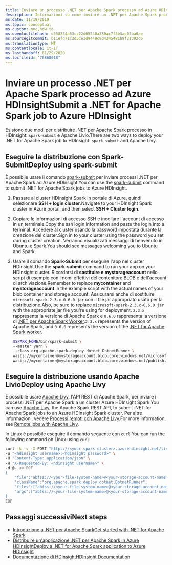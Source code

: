 ```yaml
---
title: Inviare un processo .NET per Apache Spark processo ad Azure HDInsight
description: Informazioni su come inviare un .NET per Apache Spark processo ad Azure HDInsight usando Spark-Submit e Apache Livio.
ms.date: 11/19/2019
ms.topic: conceptual
ms.custom: mvc,how-to
ms.openlocfilehash: d558234a53cc22d65540a380ac7f5b3ac03ba0ae
ms.sourcegitcommit: b11efd71c3d5ce3d9449c8d4345481b9f21392c6
ms.translationtype: MT
ms.contentlocale: it-IT
ms.lasthandoff: 01/29/2020
ms.locfileid: "76868018"
---
```

# <a name="submit-a-net-for-apache-spark-job-to-azure-hdinsight"></a><span data-ttu-id="e7854-103">Inviare un processo .NET per Apache Spark processo ad Azure HDInsight</span><span class="sxs-lookup"><span data-stu-id="e7854-103">Submit a .NET for Apache Spark job to Azure HDInsight</span></span>

<span data-ttu-id="e7854-104">Esistono due modi per distribuire .NET per Apache Spark processo in HDInsight: `spark-submit` e Apache Livio.</span><span class="sxs-lookup"><span data-stu-id="e7854-104">There are two ways to deploy your .NET for Apache Spark job to HDInsight: `spark-submit` and Apache Livy.</span></span>

## <a name="deploy-using-spark-submit"></a><span data-ttu-id="e7854-105">Eseguire la distribuzione con Spark-Submit</span><span class="sxs-lookup"><span data-stu-id="e7854-105">Deploy using spark-submit</span></span>

<span data-ttu-id="e7854-106">È possibile usare il comando [spark-submit](https://spark.apache.org/docs/latest/submitting-applications.html) per inviare processi .NET per Apache Spark ad Azure HDInsight.</span><span class="sxs-lookup"><span data-stu-id="e7854-106">You can use the [spark-submit](https://spark.apache.org/docs/latest/submitting-applications.html) command to submit .NET for Apache Spark jobs to Azure HDInsight.</span></span>
 
1. <span data-ttu-id="e7854-107">Passare al cluster HDInsight Spark in portale di Azure, quindi selezionare **SSH + login cluster**.</span><span class="sxs-lookup"><span data-stu-id="e7854-107">Navigate to your HDInsight Spark cluster in Azure portal, and then select **SSH + Cluster login**.</span></span>

2. <span data-ttu-id="e7854-108">Copiare le informazioni di accesso SSH e incollare l'account di accesso in un terminale.</span><span class="sxs-lookup"><span data-stu-id="e7854-108">Copy the ssh login information and paste the login into a terminal.</span></span> <span data-ttu-id="e7854-109">Accedere al cluster usando la password impostata durante la creazione del cluster.</span><span class="sxs-lookup"><span data-stu-id="e7854-109">Sign in to your cluster using the password you set during cluster creation.</span></span> <span data-ttu-id="e7854-110">Verranno visualizzati messaggi di benvenuto in Ubuntu e Spark.</span><span class="sxs-lookup"><span data-stu-id="e7854-110">You should see messages welcoming you to Ubuntu and Spark.</span></span>

3. <span data-ttu-id="e7854-111">Usare il comando **Spark-Submit** per eseguire l'app nel cluster HDInsight.</span><span class="sxs-lookup"><span data-stu-id="e7854-111">Use the **spark-submit** command to run your app on your HDInsight cluster.</span></span> <span data-ttu-id="e7854-112">Ricordarsi di **sostituire e** **mystorageaccount** nello script di esempio con i nomi effettivi del contenitore BLOB e dell'account di archiviazione.</span><span class="sxs-lookup"><span data-stu-id="e7854-112">Remember to replace **mycontainer** and **mystorageaccount** in the example script with the actual names of your blob container and storage account.</span></span> <span data-ttu-id="e7854-113">Assicurarsi anche di sostituire `microsoft-spark-2.3.x-0.6.0.jar` con il file jar appropriato usato per la distribuzione.</span><span class="sxs-lookup"><span data-stu-id="e7854-113">Also, be sure to replace `microsoft-spark-2.3.x-0.6.0.jar` with the appropriate jar file you're using for deployment.</span></span> <span data-ttu-id="e7854-114">`2.3.x` rappresenta la versione di Apache Spark e `0.6.0` rappresenta la versione di [.NET per Apache Spark Worker](https://github.com/dotnet/spark/releases).</span><span class="sxs-lookup"><span data-stu-id="e7854-114">`2.3.x` represents the version of Apache Spark, and `0.6.0` represents the version of the [.NET for Apache Spark worker](https://github.com/dotnet/spark/releases).</span></span>

   ```bash
   $SPARK_HOME/bin/spark-submit \
   --master yarn \
   --class org.apache.spark.deploy.dotnet.DotnetRunner \
   wasbs://mycontainer@mystorageaccount.blob.core.windows.net/microsoft-spark-2.3.x-0.6.0.jar \
   wasbs://mycontainer@mystorageaccount.blob.core.windows.net/publish.zip mySparkApp
   ```

## <a name="deploy-using-apache-livy"></a><span data-ttu-id="e7854-115">Eseguire la distribuzione usando Apache Livio</span><span class="sxs-lookup"><span data-stu-id="e7854-115">Deploy using Apache Livy</span></span>

<span data-ttu-id="e7854-116">È possibile usare [Apache Livy](https://livy.incubator.apache.org/), l'API REST di Apache Spark, per inviare i processi .NET per Apache Spark a un cluster Azure HDInsight Spark.</span><span class="sxs-lookup"><span data-stu-id="e7854-116">You can use [Apache Livy](https://livy.incubator.apache.org/), the Apache Spark REST API, to submit .NET for Apache Spark jobs to an Azure HDInsight Spark cluster.</span></span> <span data-ttu-id="e7854-117">Per altre informazioni, vedere [Processi remoti con Apache Livy](https://docs.microsoft.com/azure/hdinsight/spark/apache-spark-livy-rest-interface).</span><span class="sxs-lookup"><span data-stu-id="e7854-117">For more information, see [Remote jobs with Apache Livy](https://docs.microsoft.com/azure/hdinsight/spark/apache-spark-livy-rest-interface).</span></span>

<span data-ttu-id="e7854-118">In Linux è possibile eseguire il comando seguente con `curl`:</span><span class="sxs-lookup"><span data-stu-id="e7854-118">You can run the following command on Linux using `curl`:</span></span>

```bash
curl -k -v -X POST "https://<your spark cluster>.azurehdinsight.net/livy/batches" \
-u "<hdinsight username>:<hdinsight password>" \
-H "Content-Type: application/json" \
-H "X-Requested-By: <hdinsight username>" \
-d @- << EOF
{
    "file":"abfss://<your-file-system-name>@<your-storage-account-name>.dfs.core.windows.net/<some dir>/microsoft-spark-<spark_majorversion.spark_minorversion.x>-<spark_dotnet_version>.jar",
    "className":"org.apache.spark.deploy.dotnet.DotnetRunner",
    "files":["abfss://<your-file-system-name>@<your-storage-account-name>.dfs.core.windows.net/<some dir>/<udf assembly>", "abfss://<your-file-system-name>@<your-storage-account-name>.dfs.core.windows.net/<some dir>/<file>"],
    "args":["abfss://<your-file-system-name>@<your-storage-account-name>.dfs.core.windows.net/<some dir>/<your app>.zip","<your app>","<app arg 1>","<app arg 2>,"...","<app arg n>"]
}
EOF
```

## <a name="next-steps"></a><span data-ttu-id="e7854-119">Passaggi successivi</span><span class="sxs-lookup"><span data-stu-id="e7854-119">Next steps</span></span>

* [<span data-ttu-id="e7854-120">Introduzione a .NET per Apache Spark</span><span class="sxs-lookup"><span data-stu-id="e7854-120">Get started with .NET for Apache Spark</span></span>](../tutorials/get-started.md)
* [<span data-ttu-id="e7854-121">Distribuire un'applicazione .NET per Apache Spark in Azure HDInsight</span><span class="sxs-lookup"><span data-stu-id="e7854-121">Deploy a .NET for Apache Spark application to Azure HDInsight</span></span>](../tutorials/hdinsight-deployment.md)
* [<span data-ttu-id="e7854-122">Documentazione di HDInsight</span><span class="sxs-lookup"><span data-stu-id="e7854-122">HDInsight Documentation</span></span>](https://docs.microsoft.com/azure/hdinsight/)
